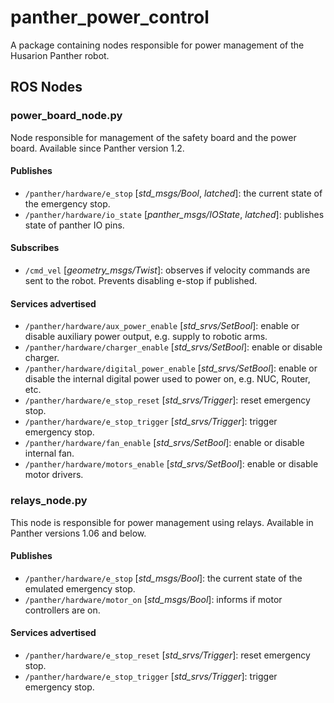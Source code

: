 # panther_power_control

A package containing nodes responsible for power management of the Husarion Panther robot.

## ROS Nodes

### power_board_node.py

Node responsible for management of the safety board and the power board. Available since Panther version 1.2.

#### Publishes

- `/panther/hardware/e_stop` [*std_msgs/Bool*, *latched*]: the current state of the emergency stop.
- `/panther/hardware/io_state` [*panther_msgs/IOState*, *latched*]: publishes state of panther IO pins.

#### Subscribes

- `/cmd_vel` [*geometry_msgs/Twist*]: observes if velocity commands are sent to the robot. Prevents disabling e-stop if published.

#### Services advertised

- `/panther/hardware/aux_power_enable` [*std_srvs/SetBool*]: enable or disable auxiliary power output, e.g. supply to robotic arms.
- `/panther/hardware/charger_enable` [*std_srvs/SetBool*]: enable or disable charger.
- `/panther/hardware/digital_power_enable` [*std_srvs/SetBool*]: enable or disable the internal digital power used to power on, e.g. NUC, Router, etc.
- `/panther/hardware/e_stop_reset` [*std_srvs/Trigger*]: reset emergency stop.
- `/panther/hardware/e_stop_trigger` [*std_srvs/Trigger*]: trigger emergency stop.
- `/panther/hardware/fan_enable` [*std_srvs/SetBool*]: enable or disable internal fan.
- `/panther/hardware/motors_enable` [*std_srvs/SetBool*]: enable or disable motor drivers.

### relays_node.py

This node is responsible for power management using relays. Available in Panther versions 1.06 and below.

#### Publishes

- `/panther/hardware/e_stop` [*std_msgs/Bool*]: the current state of the emulated emergency stop.
- `/panther/hardware/motor_on` [*std_msgs/Bool*]: informs if motor controllers are on.

#### Services advertised

- `/panther/hardware/e_stop_reset` [*std_srvs/Trigger*]: reset emergency stop.
- `/panther/hardware/e_stop_trigger` [*std_srvs/Trigger*]: trigger emergency stop.

